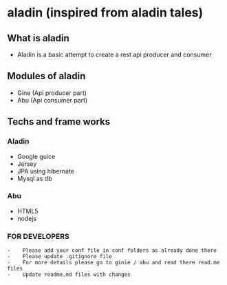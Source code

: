 # aladin (inspired from aladin tales)

## What is aladin
-  Aladin is a basic attempt to create a rest api producer and consumer

## Modules of aladin
- Gine (Api producer part)
- Abu  (Api consumer part)

## Techs and frame works
### Aladin
 -  Google guice
 -  Jersey
 -  JPA using hibernate
 -  Mysql as db

### Abu
 - HTML5
 - nodejs
 
 
### FOR DEVELOPERS
    -    Please add your conf file in conf folders as already done there
    -    Please update .gitignore file
    -    For more details please go to ginie / abu and read there read.me files
    -    Update readme.md files with changes      
    